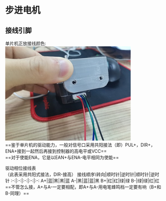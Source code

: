 # 步进电机
## 接线引脚
单片机正放接线颜色:  
![电机接线示例](./Doc/1.jpg)  
==鉴于单片机的驱动能力，一般对信号口采用共阳接法（即）PUL+，DIR+，ENA+接到一起然后再接到控制器的高电平或VCC==  
==对于使能ENA，它是以EAN+与ENA-电平相同为使能==  

驱动相位接线表  
（此表采用共阳式接法，DIR-接高）
接线顺序\转向|顺时针|逆时针|顺时针|逆时针
:-:|:-:|:-:|:-:|:-:
A+|蓝|黑|黑|蓝
A-|黑|蓝|蓝|黑
B+|红|红|绿|绿
B-|绿|绿|红|红
==不管怎么接，A+与A-一定要相配，即A+与A-用电笔蜂鸣档一定要有响（B+和B-同理）==